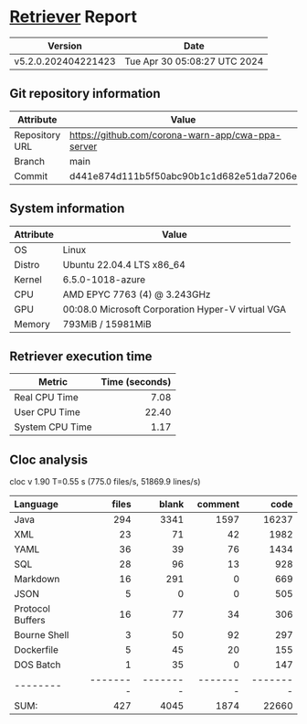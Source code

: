 # [Retriever](https://github.com/PalladioSimulator/Palladio-ReverseEngineering-Retriever) Report
| Version | Date |
| ------- | ---- |
| v5.2.0.202404221423 | Tue Apr 30 05:08:27 UTC 2024 |

## Git repository information
|    Attribute   | Value |
| -------------- | ----- |
| Repository URL | https://github.com/corona-warn-app/cwa-ppa-server |
| Branch         | main |
| Commit         | d441e874d111b5f50abc90b1c1d682e51da7206e |


## System information
| Attribute | Value |
| --------- | ----- |
| OS | Linux  |
| Distro | Ubuntu 22.04.4 LTS x86_64  |
| Kernel | 6.5.0-1018-azure  |
| CPU | AMD EPYC 7763 (4) @ 3.243GHz  |
| GPU | 00:08.0 Microsoft Corporation Hyper-V virtual VGA  |
| Memory | 793MiB / 15981MiB  |

## Retriever execution time
| Metric | Time (seconds) |
| --- | ---: |
| Real CPU Time | 7.08 |
| User CPU Time | 22.40 |
| System CPU Time | 1.17 |
<!--
Explainations:
- __Real CPU Time__: actual time the command has run (can be less than total time spent in user and system mode for multi-threaded processes)
- __User CPU Time__: time the command has spent running in user mode
- __System CPU Time__: time the command has spent running in system or kernel mode
-->

## Cloc analysis
cloc v 1.90  T=0.55 s (775.0 files/s, 51869.9 lines/s)

Language|files|blank|comment|code
:-------|-------:|-------:|-------:|-------:
Java|294|3341|1597|16237
XML|23|71|42|1982
YAML|36|39|76|1434
SQL|28|96|13|928
Markdown|16|291|0|669
JSON|5|0|0|505
Protocol Buffers|16|77|34|306
Bourne Shell|3|50|92|297
Dockerfile|5|45|20|155
DOS Batch|1|35|0|147
--------|--------|--------|--------|--------
SUM:|427|4045|1874|22660
